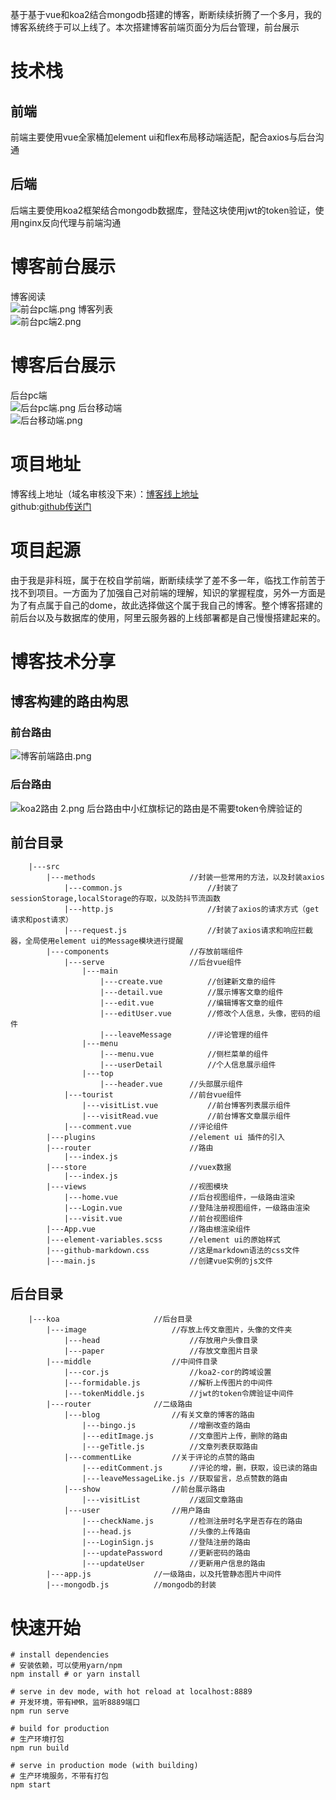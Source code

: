 基于基于vue和koa2结合mongodb搭建的博客，断断续续折腾了一个多月，我的博客系统终于可以上线了。本次搭建博客前端页面分为后台管理，前台展示
# 技术栈
## 前端
前端主要使用vue全家桶加element ui和flex布局移动端适配，配合axios与后台沟通
## 后端
后端主要使用koa2框架结合mongodb数据库，登陆这块使用jwt的token验证，使用nginx反向代理与前端沟通
# 博客前台展示
博客阅读  
![前台pc端.png](http://47.97.60.54:3000/paper/前台pc端.png)
博客列表  
![前台pc端2.png](http://47.97.60.54:3000/paper/前台pc端2.png)
# 博客后台展示
后台pc端  
![后台pc端.png](http://47.97.60.54:3000/paper/后台pc端.png)
后台移动端  
![后台移动端.png](http://47.97.60.54:3000/paper/后台移动端.png)
# 项目地址
博客线上地址（域名审核没下来）：[博客线上地址](http://47.97.60.54:3000)  
github:[github传送门](https://github.com/lbb-lbb/bulid-bingo)  
# 项目起源
由于我是非科班，属于在校自学前端，断断续续学了差不多一年，临找工作前苦于找不到项目。一方面为了加强自己对前端的理解，知识的掌握程度，另外一方面是为了有点属于自己的dome，故此选择做这个属于我自己的博客。整个博客搭建的前后台以及与数据库的使用，阿里云服务器的上线部署都是自己慢慢搭建起来的。
# 博客技术分享
## 博客构建的路由构思
### 前台路由
![博客前端路由.png](http://47.97.60.54:3000/paper/博客前端路由.png)
### 后台路由
![koa2路由 2.png](http://47.97.60.54:3000/paper/koa2路由(2).png)
后台路由中小红旗标记的路由是不需要token令牌验证的
## 前台目录
        |---src
            |---methods                     //封装一些常用的方法，以及封装axios
                |---common.js                   //封装了sessionStorage,localStorage的存取，以及防抖节流函数
                |---http.js                     //封装了axios的请求方式（get请求和post请求）
                |---request.js                  //封装了axios请求和响应拦截器，全局使用element ui的Message模块进行提醒
            |---components                  //存放前端组件
                |---serve                   //后台vue组件
                    |---main
                        |---create.vue          //创建新文章的组件
                        |---detail.vue          //展示博客文章的组件
                        |---edit.vue            //编辑博客文章的组件
                        |---editUser.vue        //修改个人信息，头像，密码的组件
                        |---leaveMessage        //评论管理的组件            
                    |---menu
                        |---menu.vue            //侧栏菜单的组件
                        |---userDetail          //个人信息展示组件
                    |---top
                        |---header.vue      //头部展示组件
                |---tourist                 //前台vue组件
                    |---visitList.vue           //前台博客列表展示组件
                    |---visitRead.vue           //前台博客文章展示组件
                |---comment.vue             //评论组件
            |---plugins                     //element ui 插件的引入
            |---router                      //路由
                |---index.js
            |---store                       //vuex数据 
                |---index.js
            |---views                       //视图模块 
                |---home.vue                //后台视图组件，一级路由渲染
                |---Login.vue               //登陆注册视图组件，一级路由渲染
                |---visit.vue               //前台视图组件
            |---App.vue                     //路由根渲染组件 
            |---element-variables.scss      //element ui的原始样式 
            |---github-markdown.css         //这是markdown语法的css文件
            |---main.js                     //创建vue实例的js文件  
## 后台目录
        |---koa                     //后台目录
            |---image                   //存放上传文章图片，头像的文件夹
                |---head                    //存放用户头像目录
                |---paper                   //存放文章图片目录
            |---middle                  //中间件目录
                |---cor.js                  //koa2-cor的跨域设置
                |---formidable.js           //解析上传图片的中间件
                |---tokenMiddle.js          //jwt的token令牌验证中间件
            |---router              //二级路由
                |---blog                //有关文章的博客的路由
                    |---bingo.js            //增删改查的路由    
                    |---editImage.js        //文章图片上传，删除的路由
                    |---geTitle.js          //文章列表获取路由
                |---commentLike         //关于评论的点赞的路由
                    |---editComment.js      //评论的增，删，获取，设已读的路由
                    |---leaveMessageLike.js //获取留言，总点赞数的路由
                |---show                //前台展示路由
                    |---visitList           //返回文章路由
                |---user                //用户路由
                    |---checkName.js        //检测注册时名字是否存在的路由
                    |---head.js             //头像的上传路由
                    |---LoginSign.js        //登陆注册的路由
                    |---updatePassword      //更新密码的路由
                    |---updateUser          //更新用户信息的路由
            |---app.js              //一级路由，以及托管静态图片中间件
            |---mongodb.js          //mongodb的封装
# 快速开始
```
# install dependencies 
# 安装依赖，可以使用yarn/npm
npm install # or yarn install

# serve in dev mode, with hot reload at localhost:8889
# 开发环境，带有HMR，监听8889端口
npm run serve

# build for production
# 生产环境打包
npm run build

# serve in production mode (with building)
# 生产环境服务，不带有打包
npm start

```
